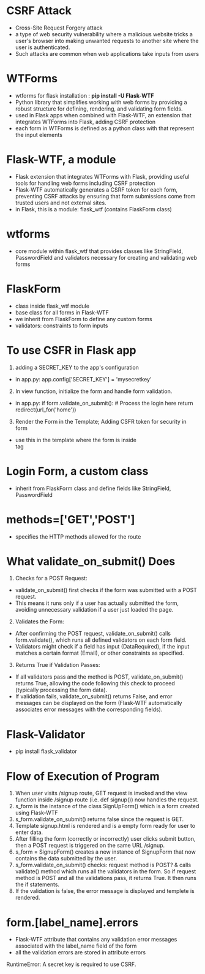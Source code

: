 # CSRF Attack
- Cross-Site Request Forgery attack
- a type of web security vulnerability where a malicious website tricks a user's browser into making unwanted requests to another site where the user is authenticated.
- Such attacks are common when web applications take inputs from users

# WTForms
- wtforms for flask installation : <b>pip install -U Flask-WTF</b>
- Python library that simplifies working with web forms by providing a robust structure for defining, rendering, and validating form fields.
- used in Flask apps when combined with Flask-WTF, an extension that integrates WTForms into Flask, adding CSRF protection
- each form in WTForms is defined as a python class with that represent the input elements

# Flask-WTF, a module
- Flask extension that integrates WTForms with Flask, providing useful tools for handling web forms including CSRF protection
- Flask-WTF automatically generates a CSRF token for each form, preventing CSRF attacks by ensuring that form submissions come from trusted users and not external sites.
- in Flask, this is a module: flask_wtf (contains FlaskForm class)

# wtforms
- core module within flask_wtf that provides classes like StringField, PasswordField and validators necessary for creating and validating web forms

# FlaskForm
- class inside flask_wtf module
- base class for all forms in Flask-WTF
- we inherit from FlaskForm to define any custom forms
- validators: constraints to form inputs

# To use CSFR in Flask app
1. adding a SECRET_KEY to the app's configuration
- in app.py: app.config['SECRET_KEY'] = 'mysecretkey'
2. In view function, initialize the form and handle form validation.
- in app.py: if form.validate_on_submit():
        # Process the login here
        return redirect(url_for('home'))
3. Render the Form in the Template; Adding CSFR token for security in form
- use this in the template where the form is inside <form> tag

# Login Form, a custom class
- inherit from FlaskForm class and define fields like StringField, PasswordField

# methods=['GET','POST']
- specifies the HTTP methods allowed for the route

# What validate_on_submit() Does
1. Checks for a POST Request:
- validate_on_submit() first checks if the form was submitted with a POST request.
- This means it runs only if a user has actually submitted the form, avoiding unnecessary validation if a user just loaded the page.
2. Validates the Form:
- After confirming the POST request, validate_on_submit() calls form.validate(), which runs all defined validators on each form field.
- Validators might check if a field has input (DataRequired), if the input matches a certain format (Email), or other constraints as specified.
3. Returns True if Validation Passes:
- If all validators pass and the method is POST, validate_on_submit() returns True, allowing the code following this check to proceed (typically processing the form data).
- If validation fails, validate_on_submit() returns False, and error messages can be displayed on the form (Flask-WTF automatically associates error messages with the corresponding fields).

# Flask-Validator
- pip install flask_validator

# Flow of Execution of Program
1. When user visits /signup route, GET request is invoked and the view function inside /signup route (i.e. def signup()) now handles the request.
2. s_form is the instance of the class SignUpForm() which is a form created using Flask-WTF
3. s_form.validate_on_submit() returns false since the request is GET.
4. Template signup.html is rendered and is a empty form ready for user to enter data.
5. After filling the form (correctly or incorrectly) user clicks submit button, then a POST request is triggered on the same URL /signup.
6. s_form = SignupForm() creates a new instance of SignupForm that now contains the data submitted by the user.
7. s_form.validate_on_submit() checks: request method is POST? & calls validate() method which runs all the validators in the form. So if request method is POST and all the validations pass, it returns True. It then runs the if statements.
8. If the validation is false, the error message is displayed and templete is rendered.

# form.[label_name].errors
- Flask-WTF attribute that contains any validation error messages associated with the label_name field of the form
- all the validation errors are stored in attribute errors





RuntimeError: A secret key is required to use CSRF.